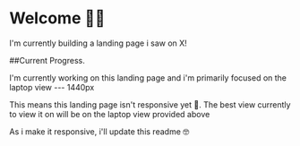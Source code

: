 # Welcome 👋🏾

I'm currently building a landing page i saw on X! 

##Current Progress. 

I'm currently working on this landing page and i'm primarily focused on the laptop view --- 1440px

This means this landing page isn't responsive yet 🤪. The best view currently to view it on will be on the laptop view provided above

As i make it responsive, i'll update this readme 🤓 